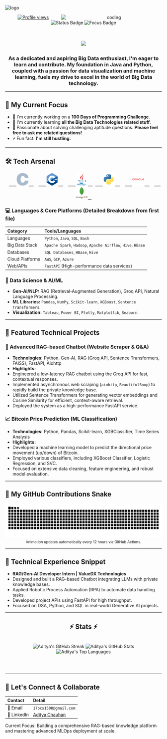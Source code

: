 ![logo](https://github.com/AdityaTheChauhan/AdityaTheChauhan/assets/61203150/a5b85477-03d0-4b2f-8b8d-b21774a4a39b)

<div align="center">
<img align="right" alt="coding" width="324" src="https://github.com/AdityaTheChauhan/AdityaTheChauhan/blob/main/big-data-cans-believe.gif">

<a href="https://github.com/Aditya-git-rajya"><img src="https://komarev.com/ghpvc/?username=Aditya-git-rajya&style=flat-square&color=blue" alt="Profile views"></a>
<img src="https://img.shields.io/badge/Status-Seeking%20Data%20Role-0077B6?style=flat-square&logo=linkedin" alt="Status Badge">
<img src="https://img.shields.io/badge/Focus-GenAI%20%7C%20BigData-2A9D8F?style=flat-square" alt="Focus Badge">
</div>

<h1 align="center">
<img src="https://readme-typing-svg.herokuapp.com/?font=Righteous&size=35&center=true&vCenter=true&width=500&height=70&duration=3000&lines=Hi+👋,+I'm+Aditya+Chauhan!;" />
</h1>

<h3 align="center">As a dedicated and aspiring Big Data enthusiast, I'm eager to learn and contribute. My foundation in Java and Python, coupled with a passion for data visualization and machine learning, fuels my drive to excel in the world of Big Data technology.</h3>

---

## 🎯 My Current Focus

* 🔭 I'm currently working on a **100 Days of Programming Challenge**.
* 🌱 I'm currently learning **all the Big Data Technologies related stuff**.
* 💬 Passionate about solving challenging aptitude questions. **Please feel free to ask me related questions!**
* ⚡ Fun fact: **I'm still hustling.**

---

## 🛠️ Tech Arsenal

<div align="center">
<p align="center">
  <a href="https://www.cprogramming.com/" target="_blank" rel="noreferrer"> 
    <img src="https://raw.githubusercontent.com/devicons/devicon/master/icons/c/c-original.svg" alt="c" width="40" height="40"/> 
  </a> 
  <a href="https://www.w3schools.com/cpp/" target="_blank" rel="noreferrer"> 
    <img src="https://raw.githubusercontent.com/devicons/devicon/master/icons/cplusplus/cplusplus-original.svg" alt="cplusplus" width="40" height="40"/> 
  </a> 
  <a href="https://www.java.com" target="_blank" rel="noreferrer"> 
    <img src="https://raw.githubusercontent.com/devicons/devicon/master/icons/java/java-original.svg" alt="java" width="40" height="40"/> 
  </a>
  <a href="https://www.python.org" target="_blank" rel="noreferrer"> 
    <img src="https://raw.githubusercontent.com/devicons/devicon/master/icons/python/python-original.svg" alt="python" width="40" height="40"/> 
  </a> 
  <a href="https://www.oracle.com/" target="_blank" rel="noreferrer"> 
    <img src="https://raw.githubusercontent.com/devicons/devicon/master/icons/oracle/oracle-original.svg" alt="oracle" width="40" height="40"/> 
  </a> 
  <a href="https://www.mongodb.com/" target="_blank" rel="noreferrer"> 
    <img src="https://raw.githubusercontent.com/devicons/devicon/master/icons/mongodb/mongodb-original-wordmark.svg" alt="mongodb" width="40" height="40"/> 
  </a>
</p>
</div>

### 💻 Languages & Core Platforms (Detailed Breakdown from first file)

| Category | Tools/Languages |
| :--- | :--- |
| Languages | `Python`, `Java`, `SQL`, `Bash` |
| Big Data Stack | `Apache Spark`, `Hadoop`, `Apache Airflow`, `Hive`, `HBase` |
| Databases | `SQL Databases`, `HBase`, `Hive` |
| Cloud Platforms | `AWS`, `GCP`, `Azure` |
| Web/APIs | `FastAPI` (High-performance data services) |

### 🤖 Data Science & AI/ML
* **Gen-AI/NLP:** RAG (Retrieval-Augmented Generation), Groq API, Natural Language Processing.
* **ML Libraries:** `Pandas`, `NumPy`, `Scikit-learn`, `XGBoost`, `Sentence Transformers`.
* **Visualization:** `Tableau`, `Power BI`, `Plotly`, `Matplotlib`, `Seaborn`.

---

## 🌟 Featured Technical Projects

### 🤖 Advanced RAG-based Chatbot (Website Scraper & Q&A)
* **Technologies:** Python, Gen-AI, RAG (Groq API, Sentence Transformers, FAISS), FastAPI, Aiohttp
* **Highlights:**
* Engineered a low-latency RAG chatbot using the Groq API for fast, contextual responses.
* Implemented asynchronous web scraping (`aiohttp`, `BeautifulSoup`) to rapidly build the private knowledge base.
* Utilized Sentence Transformers for generating vector embeddings and Cosine Similarity for efficient, context-aware retrieval.
* Deployed the system as a high-performance FastAPI service.

### 📈 Bitcoin Price Prediction (ML Classification)
* **Technologies:** Python, Pandas, Scikit-learn, XGBClassifier, Time Series Analysis
* **Highlights:**
* Developed a machine learning model to predict the directional price movement (up/down) of Bitcoin.
* Employed various classifiers, including XGBoost Classifier, Logistic Regression, and SVC.
* Focused on extensive data cleaning, feature engineering, and robust model evaluation.

---

## 🐍 My GitHub Contributions Snake

<div align="center">
<img alt="snake eating my contributions" src="https://raw.githubusercontent.com/Aditya-git-rajya/Aditya-git-rajya/output/github-contribution-grid-snake.svg" />
<br/>
<small>Animation updates automatically every 12 hours via GitHub Actions.</small>
</div>

---

## 💼 Technical Experience Snippet
* **RAG/Gen-AI Developer Intern | ValueDX Technologies**
* Designed and built a RAG-based Chatbot integrating LLMs with private knowledge bases.
* Applied Robotic Process Automation (RPA) to automate data handling tasks.
* Developed project APIs using FastAPI for high throughput.
* Focused on DSA, Python, and SQL in real-world Generative AI projects.

---

<h2 align="center">⚡ Stats ⚡</h2>
<br>
<div align="center">
<img width="390" src="https://streak-stats.demolab.com/?user=Aditya-git-rajya&count_private=true&theme=react&border_radius=10" alt="Aditya's GitHub Streak"/>
<img width="390" src="https://github-readme-stats.vercel.app/api?username=Aditya-git-rajya&count_private=true&show_icons=true&theme=react&rank_icon=github&border_radius=10" alt="Aditya's GitHub Stats" />
<br/>
<img width="325" src="https://github-readme-stats.vercel.app/api/top-langs/?username=Aditya-git-rajya&hide=HTML&langs_count=8&layout=compact&theme=react&border_radius=10&size_weight=0.5&count_weight=0.5" alt="Aditya's Top Languages" />
</div>

<br/><br/>

---

## 🤝 Let's Connect & Collaborate

| Contact | Detail |
| :--- | :--- |
| 📧 Email | `17bcs1508@gmail.com` |
| 💼 LinkedIn | [Aditya Chauhan](https://www.linkedin.com/in/aditya-chauhan-81794214a/) |

Current Focus: Building a comprehensive RAG-based knowledge platform and mastering advanced MLOps deployment at scale.
